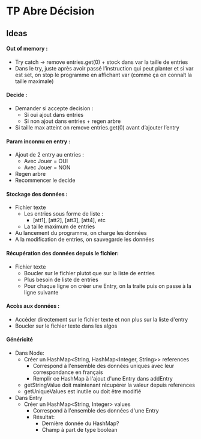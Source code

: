 # TP Abre Décision

## Ideas

#### Out of memory :
* Try catch -> remove entries.get(0) + stock dans var la taille de entries
* Dans le try, juste après avoir passé l’instruction qui peut planter et si var est set, on stop le programme en affichant var (comme ça on connaît la taille maximale)

#### Decide :
* Demander si accepte decision :
  * Si oui ajout dans entries
  * Si non ajout dans entries + regen arbre
* Si taille max atteint on remove entries.get(0) avant d’ajouter l’entry	

#### Param inconnu en entry :
* Ajout de 2 entry au entries :
  * Avec Jouer = OUI
  * Avec Jouer = NON
* Regen arbre
* Recommencer le decide

#### Stockage des données :
* Fichier texte
  * Les entries sous forme de liste :
    * [att1], [att2], [att3], [att4], etc
  * La taille maximum de entries
* Au lancement du programme, on charge les données
* A la modification de entries, on sauvegarde les données


#### Récupération des données depuis le fichier:
* Fichier texte
  * Boucler sur le fichier plutot que sur la liste de entries
  * Plus besoin de liste de entries
  * Pour chaque ligne on créer une Entry, on la traite puis on passe à la ligne suivante

#### Accès aux données :
* Accéder directement sur le fichier texte et non plus sur la liste d'entry
* Boucler sur le fichier texte dans les algos

#### Généricité
* Dans Node:
  * Créer un HashMap<String, HashMap<Integer, String>> references
    * Correspond à l'ensemble des données uniques avec leur correspondance en français
    * Remplir ce HashMap à l'ajout d'une Entry dans addEntry
  * getStringValue doit maintenant récupérer la valeur depuis references
  * getUniqueValues est inutile ou doit être modifié
* Dans Entry
  * Créer un HashMap<String, Integer> values
    * Correspond à l'ensemble des données d'une Entry
    * Résultat:
      * Dernière donnée du HashMap?
      * Champ à part de type boolean
